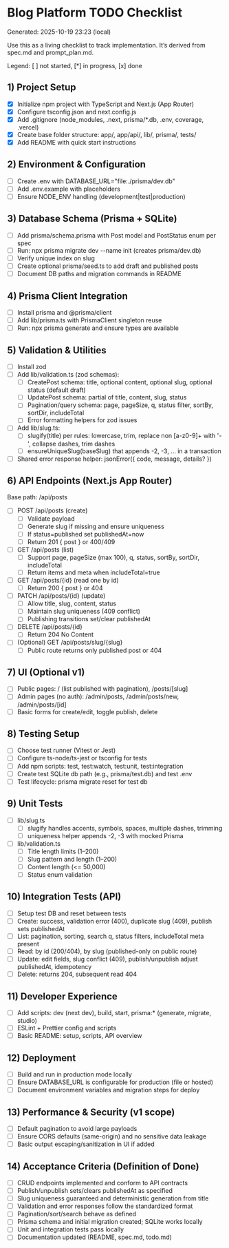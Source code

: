 # Blog Platform TODO Checklist

Generated: 2025-10-19 23:23 (local)

Use this as a living checklist to track implementation. It’s derived from spec.md and prompt_plan.md.

Legend: [ ] not started, [*] in progress, [x] done

## 1) Project Setup
- [x] Initialize npm project with TypeScript and Next.js (App Router)
- [x] Configure tsconfig.json and next.config.js
- [x] Add .gitignore (node_modules, .next, prisma/*.db, .env, coverage, .vercel)
- [x] Create base folder structure: app/, app/api/, lib/, prisma/, tests/
- [x] Add README with quick start instructions

## 2) Environment & Configuration
- [ ] Create .env with DATABASE_URL="file:./prisma/dev.db"
- [ ] Add .env.example with placeholders
- [ ] Ensure NODE_ENV handling (development|test|production)

## 3) Database Schema (Prisma + SQLite)
- [ ] Add prisma/schema.prisma with Post model and PostStatus enum per spec
- [ ] Run: npx prisma migrate dev --name init (creates prisma/dev.db)
- [ ] Verify unique index on slug
- [ ] Create optional prisma/seed.ts to add draft and published posts
- [ ] Document DB paths and migration commands in README

## 4) Prisma Client Integration
- [ ] Install prisma and @prisma/client
- [ ] Add lib/prisma.ts with PrismaClient singleton reuse
- [ ] Run: npx prisma generate and ensure types are available

## 5) Validation & Utilities
- [ ] Install zod
- [ ] Add lib/validation.ts (zod schemas):
  - [ ] CreatePost schema: title, optional content, optional slug, optional status (default draft)
  - [ ] UpdatePost schema: partial of title, content, slug, status
  - [ ] Pagination/query schema: page, pageSize, q, status filter, sortBy, sortDir, includeTotal
  - [ ] Error formatting helpers for zod issues
- [ ] Add lib/slug.ts:
  - [ ] slugify(title) per rules: lowercase, trim, replace non [a-z0-9]+ with '-', collapse dashes, trim dashes
  - [ ] ensureUniqueSlug(baseSlug) that appends -2, -3, ... in a transaction
- [ ] Shared error response helper: jsonError({ code, message, details? })

## 6) API Endpoints (Next.js App Router)
Base path: /api/posts
- [ ] POST /api/posts (create)
  - [ ] Validate payload
  - [ ] Generate slug if missing and ensure uniqueness
  - [ ] If status=published set publishedAt=now
  - [ ] Return 201 { post } or 400/409
- [ ] GET /api/posts (list)
  - [ ] Support page, pageSize (max 100), q, status, sortBy, sortDir, includeTotal
  - [ ] Return items and meta when includeTotal=true
- [ ] GET /api/posts/{id} (read one by id)
  - [ ] Return 200 { post } or 404
- [ ] PATCH /api/posts/{id} (update)
  - [ ] Allow title, slug, content, status
  - [ ] Maintain slug uniqueness (409 conflict)
  - [ ] Publishing transitions set/clear publishedAt
- [ ] DELETE /api/posts/{id}
  - [ ] Return 204 No Content
- [ ] (Optional) GET /api/posts/slug/{slug}
  - [ ] Public route returns only published post or 404

## 7) UI (Optional v1)
- [ ] Public pages: / (list published with pagination), /posts/[slug]
- [ ] Admin pages (no auth): /admin/posts, /admin/posts/new, /admin/posts/[id]
- [ ] Basic forms for create/edit, toggle publish, delete

## 8) Testing Setup
- [ ] Choose test runner (Vitest or Jest)
- [ ] Configure ts-node/ts-jest or tsconfig for tests
- [ ] Add npm scripts: test, test:watch, test:unit, test:integration
- [ ] Create test SQLite db path (e.g., prisma/test.db) and test .env
- [ ] Test lifecycle: prisma migrate reset for test db

## 9) Unit Tests
- [ ] lib/slug.ts
  - [ ] slugify handles accents, symbols, spaces, multiple dashes, trimming
  - [ ] uniqueness helper appends -2, -3 with mocked Prisma
- [ ] lib/validation.ts
  - [ ] Title length limits (1–200)
  - [ ] Slug pattern and length (1–200)
  - [ ] Content length (<= 50,000)
  - [ ] Status enum validation

## 10) Integration Tests (API)
- [ ] Setup test DB and reset between tests
- [ ] Create: success, validation error (400), duplicate slug (409), publish sets publishedAt
- [ ] List: pagination, sorting, search q, status filters, includeTotal meta present
- [ ] Read: by id (200/404), by slug (published-only on public route)
- [ ] Update: edit fields, slug conflict (409), publish/unpublish adjust publishedAt, idempotency
- [ ] Delete: returns 204, subsequent read 404

## 11) Developer Experience
- [ ] Add scripts: dev (next dev), build, start, prisma:* (generate, migrate, studio)
- [ ] ESLint + Prettier config and scripts
- [ ] Basic README: setup, scripts, API overview

## 12) Deployment
- [ ] Build and run in production mode locally
- [ ] Ensure DATABASE_URL is configurable for production (file or hosted)
- [ ] Document environment variables and migration steps for deploy

## 13) Performance & Security (v1 scope)
- [ ] Default pagination to avoid large payloads
- [ ] Ensure CORS defaults (same-origin) and no sensitive data leakage
- [ ] Basic output escaping/sanitization in UI if added

## 14) Acceptance Criteria (Definition of Done)
- [ ] CRUD endpoints implemented and conform to API contracts
- [ ] Publish/unpublish sets/clears publishedAt as specified
- [ ] Slug uniqueness guaranteed and deterministic generation from title
- [ ] Validation and error responses follow the standardized format
- [ ] Pagination/sort/search behave as defined
- [ ] Prisma schema and initial migration created; SQLite works locally
- [ ] Unit and integration tests pass locally
- [ ] Documentation updated (README, spec.md, todo.md)
